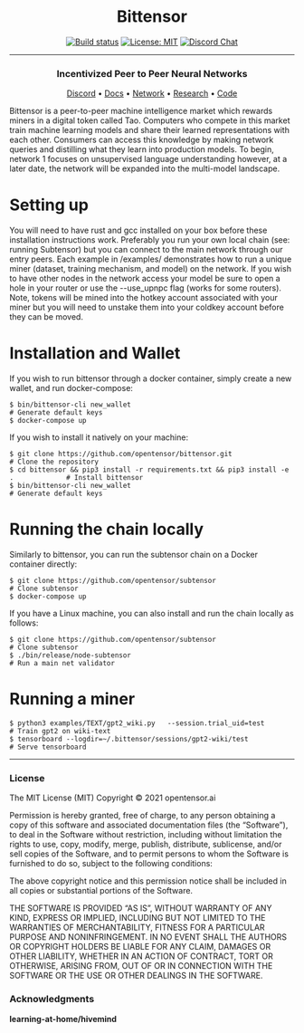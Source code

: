 <div align="center">

# **Bittensor**
[![Build status](https://circleci.com/gh/opentensor/bittensor.svg?style=shield)](https://circleci.com/gh/opentensor/bittensor)
[![License: MIT](https://img.shields.io/badge/License-MIT-yellow.svg)](https://opensource.org/licenses/MIT)
[![Discord Chat](https://img.shields.io/discord/308323056592486420.svg)](https://discord.gg/3rUr6EcvbB)

---

### Incentivized Peer to Peer Neural Networks

[Discord](https://discord.gg/3rUr6EcvbB) • [Docs](https://opentensor.github.io/index.html) • [Network](https://www.bittensor.com/metagraph) • [Research](https://uploads-ssl.webflow.com/5cfe9427d35b15fd0afc4687/5fa940aea6a95b870067cf09_bittensor.pdf) • [Code](https://github.com/opentensor/BitTensor)

</div>

Bittensor is a peer-to-peer machine intelligence market which rewards miners in a digital token called Tao. Computers who compete in this market train machine learning models and share their learned representations with each other. Consumers can access this knowledge by making network queries and distilling what they learn into production models. To begin, network 1 focuses on unsupervised language understanding however, at a later date, the network will be expanded into the multi-model landscape. 

# Setting up

You will need to have rust and gcc installed on your box before these installation instructions work. Preferably you run your own local chain (see: running Subtensor) but you can connect to the main network through our entry peers. Each example in /examples/ demonstrates how to run a unique miner (dataset, training mechanism, and model) on the network. If you wish to have other nodes in the network access your model be sure to open a hole in your router or use the --use_upnpc flag (works for some routers). Note, tokens will be mined into the hotkey account associated with your miner but you will need to unstake them into your coldkey account before they can be moved.

# Installation and Wallet

If you wish to run bittensor through a docker container, simply create a new wallet, and run docker-compose:
```
$ bin/bittensor-cli new_wallet                                                      # Generate default keys
$ docker-compose up
```

If you wish to install it natively on your machine:
```
$ git clone https://github.com/opentensor/bittensor.git                             # Clone the repository
$ cd bittensor && pip3 install -r requirements.txt && pip3 install -e .             # Install bittensor
$ bin/bittensor-cli new_wallet                                                      # Generate default keys
```

# Running the chain locally

Similarly to bittensor, you can run the subtensor chain on a Docker container directly:
```
$ git clone https://github.com/opentensor/subtensor                                 # Clone subtensor
$ docker-compose up
```

If you have a Linux machine, you can also install and run the chain locally as follows:
```
$ git clone https://github.com/opentensor/subtensor                                 # Clone subtensor
$ ./bin/release/node-subtensor                                                      # Run a main net validator
```

# Running a miner
```
$ python3 examples/TEXT/gpt2_wiki.py   --session.trial_uid=test                      # Train gpt2 on wiki-text
$ tensorboard --logdir=~/.bittensor/sessions/gpt2-wiki/test                         # Serve tensorboard
```

---

### License
The MIT License (MIT)
Copyright © 2021 opentensor.ai

Permission is hereby granted, free of charge, to any person obtaining a copy of this software and associated documentation files (the “Software”), to deal in the Software without restriction, including without limitation the rights to use, copy, modify, merge, publish, distribute, sublicense, and/or sell copies of the Software, and to permit persons to whom the Software is furnished to do so, subject to the following conditions:

The above copyright notice and this permission notice shall be included in all copies or substantial portions of the Software.

THE SOFTWARE IS PROVIDED “AS IS”, WITHOUT WARRANTY OF ANY KIND, EXPRESS OR IMPLIED, INCLUDING BUT NOT LIMITED TO THE WARRANTIES OF MERCHANTABILITY, FITNESS FOR A PARTICULAR PURPOSE AND NONINFRINGEMENT. IN NO EVENT SHALL THE AUTHORS OR COPYRIGHT HOLDERS BE LIABLE FOR ANY CLAIM, DAMAGES OR OTHER LIABILITY, WHETHER IN AN ACTION OF CONTRACT, TORT OR OTHERWISE, ARISING FROM, OUT OF OR IN CONNECTION WITH THE SOFTWARE OR THE USE OR OTHER DEALINGS IN THE SOFTWARE.


### Acknowledgments
**learning-at-home/hivemind**
